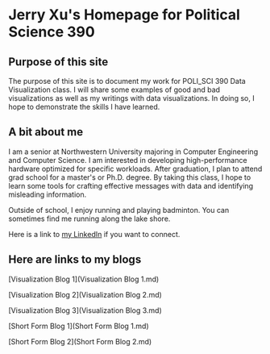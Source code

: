 # Jerry Xu's Homepage for Political Science 390

## Purpose of this site

The purpose of this site is to document my work for POLI_SCI 390 Data Visualization class. I will share some examples of good and bad visualizations as well as my writings with data visualizations. In doing so, I hope to demonstrate the skills I have learned.

## A bit about me

I am a senior at Northwestern University majoring in Computer Engineering and Computer Science. I am interested in developing high-performance hardware optimized for specific workloads. After graduation, I plan to attend grad school for a master's or Ph.D. degree. By taking this class, I hope to learn some tools for crafting effective messages with data and identifying misleading information.

Outside of school, I enjoy running and playing badminton. You can sometimes find me running along the lake shore.

Here is a link to [my LinkedIn](https://www.linkedin.com/in/jerry-xu-ruiqi/) if you want to connect.

## Here are links to my blogs

[Visualization Blog 1](Visualization Blog 1.md)

[Visualization Blog 2](Visualization Blog 2.md)

[Visualization Blog 3](Visualization Blog 3.md)

[Short Form Blog 1](Short Form Blog 1.md)

[Short Form Blog 2](Short Form Blog 2.md)
